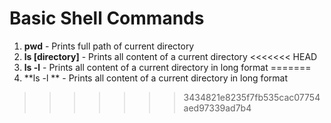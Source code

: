 # Basic Shell Commands
1. **pwd** - Prints full path of current directory
2. **ls [directory]** - Prints all content of a current directory
<<<<<<< HEAD
3. **ls -l** - Prints all content of a current directory in long format
=======
3. **ls -l ** - Prints all content of a current directory in long format
>>>>>>> 3434821e8235f7fb535cac07754aed97339ad7b4

